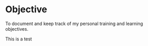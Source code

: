 # Objective
To document and keep track of my personal training and learning objectives.

This is a test
